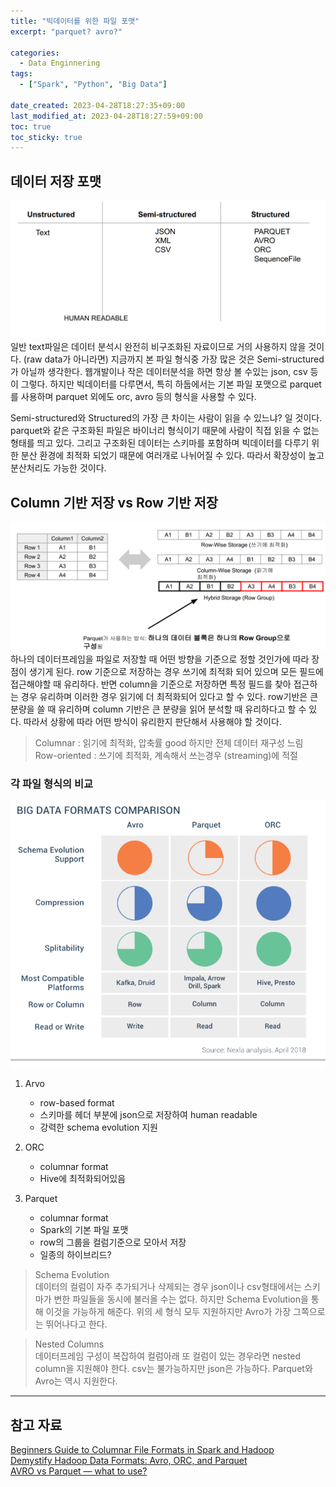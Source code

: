 ```yaml
---
title: "빅데이터를 위한 파일 포맷"
excerpt: "parquet? avro?"

categories:
  - Data Enginnering
tags:
  - ["Spark", "Python", "Big Data"]

date_created: 2023-04-28T18:27:35+09:00
last_modified_at: 2023-04-28T18:27:59+09:00
toc: true
toc_sticky: true
---
```


## 데이터 저장 포맷
![](/assets/img/spark%ED%94%84%EB%A1%9C%EA%B7%B8%EB%9E%98%EB%B0%8D/2023-04-28/file_format.png)
일반 text파일은 데이터 분석시 완전히 비구조화된 자료이므로 거의 사용하지 않을 것이다. (raw data가 아니라면) 지금까지 본 파일 형식중 가장 많은 것은 Semi-structured가 아닐까 생각한다. 웹개발이나 작은 데이터분석을 하면 항상 볼 수있는 json, csv 등이 그렇다.
하지만 빅데이터를 다루면서, 특히 하둡에서는 기본 파일 포맷으로 parquet를 사용하며 parquet 외에도 orc, avro 등의 형식을 사용할 수 있다.

Semi-structured와 Structured의 가장 큰 차이는 사람이 읽을 수 있느냐? 일 것이다. parquet와 같은 구조화된 파일은 바이너리 형식이기 때문에 사람이 직접 읽을 수 없는 형태를 띄고 있다. 그리고 구조화된 데이터는 스키마를 포함하며 빅데이터를 다루기 위한 분산 환경에 최적화 되었기 때문에 여러개로 나뉘어질 수 있다. 따라서 확장성이 높고 분산처리도 가능한 것이다.

## Column 기반 저장 vs Row 기반 저장
![](/assets/img/spark%ED%94%84%EB%A1%9C%EA%B7%B8%EB%9E%98%EB%B0%8D/2023-04-28/%08row_column.png)
하나의 데이터프레임을 파일로 저장할 때 어떤 방향을 기준으로 정할 것인가에 따라 장점이 생기게 된다. row 기준으로 저장하는 경우 쓰기에 최적화 되어 있으며 모든 필드에 접근해야할 때 유리하다. 반면 column을 기준으로 저장하면 특정 필드를 찾아 접근하는 경우 유리하며 이러한 경우 읽기에 더 최적화되어 있다고 할 수 있다. 
row기반은 큰 분량을 쓸 때 유리하며 column 기반은 큰 분량을 읽어 분석할 때 유리하다고 할 수 있다.
따라서 상황에 따라 어떤 방식이 유리한지 판단해서 사용해야 할 것이다.
> Columnar : 읽기에 최적화, 압축률 good 하지만 전체 데이터 재구성 느림  
Row-oriented : 쓰기에 최적화, 계속해서 쓰는경우 (streaming)에 적절

### 각 파일 형식의 비교
![](/assets/img/spark%ED%94%84%EB%A1%9C%EA%B7%B8%EB%9E%98%EB%B0%8D/2023-04-28/comparison.png)
1. Arvo
    - row-based format
    - 스키마를 헤더 부분에 json으로 저장하여 human readable
    - 강력한 schema evolution 지원

2. ORC
    - columnar format
    - Hive에 최적화되어있음

3. Parquet
    - columnar format
    - Spark의 기본 파일 포맷
    - row의 그룹을 컬럼기준으로 모아서 저장
    - 일종의 하이브리드?

> Schema Evolution  
데이터의 컬럼이 자주 추가되거나 삭제되는 경우 json이나 csv형태에서는 스키마가 변한 파일들을 동시에 불러올 수는 없다. 하지만 Schema Evolution을 통해 이것을 가능하게 해준다. 위의 세 형식 모두 지원하지만 Avro가 가장 그쪽으로는 뛰어나다고 한다.

> Nested Columns  
데이터프레임 구성이 복잡하여 컬럼아래 또 컬럼이 있는 경우라면 nested column을 지원해야 한다. csv는 불가능하지만 json은 가능하다. Parquet와 Avro는 역시 지원한다. 

---
## 참고 자료
[Beginners Guide to Columnar File Formats in Spark and Hadoop](https://blog.matthewrathbone.com/2019/11/21/guide-to-columnar-file-formats.html)  
[Demystify Hadoop Data Formats: Avro, ORC, and Parquet](https://medium.com/data-engineer-things/demystify-hadoop-data-formats-avro-orc-and-parquet-e428709cf3bb)  
[AVRO vs Parquet — what to use?](https://medium.com/data-engineer-things/demystify-hadoop-data-formats-avro-orc-and-parquet-e428709cf3bb)
